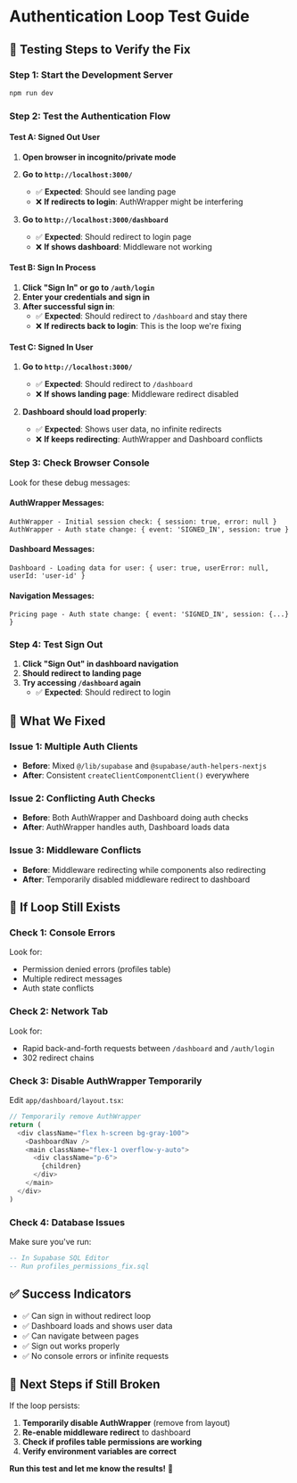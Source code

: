 # Authentication Loop Test Guide

## 🧪 **Testing Steps to Verify the Fix**

### **Step 1: Start the Development Server**
```bash
npm run dev
```

### **Step 2: Test the Authentication Flow**

#### **Test A: Signed Out User**
1. **Open browser in incognito/private mode**
2. **Go to `http://localhost:3000/`**
   - ✅ **Expected**: Should see landing page
   - ❌ **If redirects to login**: AuthWrapper might be interfering

3. **Go to `http://localhost:3000/dashboard`**
   - ✅ **Expected**: Should redirect to login page
   - ❌ **If shows dashboard**: Middleware not working

#### **Test B: Sign In Process**
1. **Click "Sign In" or go to `/auth/login`**
2. **Enter your credentials and sign in**
3. **After successful sign in**:
   - ✅ **Expected**: Should redirect to `/dashboard` and stay there
   - ❌ **If redirects back to login**: This is the loop we're fixing

#### **Test C: Signed In User**
1. **Go to `http://localhost:3000/`**
   - ✅ **Expected**: Should redirect to `/dashboard`
   - ❌ **If shows landing page**: Middleware redirect disabled

2. **Dashboard should load properly**:
   - ✅ **Expected**: Shows user data, no infinite redirects
   - ❌ **If keeps redirecting**: AuthWrapper and Dashboard conflicts

### **Step 3: Check Browser Console**

Look for these debug messages:

#### **AuthWrapper Messages:**
```
AuthWrapper - Initial session check: { session: true, error: null }
AuthWrapper - Auth state change: { event: 'SIGNED_IN', session: true }
```

#### **Dashboard Messages:**
```
Dashboard - Loading data for user: { user: true, userError: null, userId: 'user-id' }
```

#### **Navigation Messages:**
```
Pricing page - Auth state change: { event: 'SIGNED_IN', session: {...} }
```

### **Step 4: Test Sign Out**
1. **Click "Sign Out" in dashboard navigation**
2. **Should redirect to landing page**
3. **Try accessing `/dashboard` again**
   - ✅ **Expected**: Should redirect to login

## 🔧 **What We Fixed**

### **Issue 1: Multiple Auth Clients**
- **Before**: Mixed `@/lib/supabase` and `@supabase/auth-helpers-nextjs`
- **After**: Consistent `createClientComponentClient()` everywhere

### **Issue 2: Conflicting Auth Checks**
- **Before**: Both AuthWrapper and Dashboard doing auth checks
- **After**: AuthWrapper handles auth, Dashboard loads data

### **Issue 3: Middleware Conflicts**
- **Before**: Middleware redirecting while components also redirecting
- **After**: Temporarily disabled middleware redirect to dashboard

## 🚨 **If Loop Still Exists**

### **Check 1: Console Errors**
Look for:
- Permission denied errors (profiles table)
- Multiple redirect messages
- Auth state conflicts

### **Check 2: Network Tab**
Look for:
- Rapid back-and-forth requests between `/dashboard` and `/auth/login`
- 302 redirect chains

### **Check 3: Disable AuthWrapper Temporarily**
Edit `app/dashboard/layout.tsx`:
```typescript
// Temporarily remove AuthWrapper
return (
  <div className="flex h-screen bg-gray-100">
    <DashboardNav />
    <main className="flex-1 overflow-y-auto">
      <div className="p-6">
        {children}
      </div>
    </main>
  </div>
)
```

### **Check 4: Database Issues**
Make sure you've run:
```sql
-- In Supabase SQL Editor
-- Run profiles_permissions_fix.sql
```

## ✅ **Success Indicators**

- ✅ Can sign in without redirect loop
- ✅ Dashboard loads and shows user data
- ✅ Can navigate between pages
- ✅ Sign out works properly
- ✅ No console errors or infinite requests

## 🎯 **Next Steps if Still Broken**

If the loop persists:

1. **Temporarily disable AuthWrapper** (remove from layout)
2. **Re-enable middleware redirect** to dashboard
3. **Check if profiles table permissions are working**
4. **Verify environment variables are correct**

**Run this test and let me know the results!** 🧪
